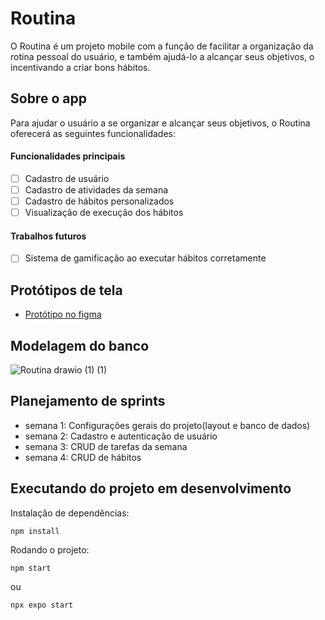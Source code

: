 # Routina

O Routina é um projeto mobile com a função de facilitar a organização da rotina pessoal do usuário, e também ajudá-lo a alcançar seus objetivos, o incentivando a criar bons hábitos.

## Sobre o app

Para ajudar o usuário a se organizar e alcançar seus objetivos, o Routina oferecerá as seguintes funcionalidades:

#### Funcionalidades principais
- [ ] Cadastro de usuário
- [ ] Cadastro de atividades da semana
- [ ] Cadastro de hábitos personalizados
- [ ] Visualização de execução dos hábitos

#### Trabalhos futuros
- [ ] Sistema de gamificação ao executar hábitos corretamente

## Protótipos de tela

- [Protótipo no figma](https://www.figma.com/proto/N9sAE0mgAghR4c2TFUJpMs/Routina?node-id=8-3&p=f&t=GEv2Kx4AknVnLgeS-0&scaling=scale-down&content-scaling=fixed&page-id=0%3A1&starting-point-node-id=8%3A3)

## Modelagem do banco

![Routina drawio (1) (1)](https://github.com/user-attachments/assets/032c56e7-6ca8-4cb5-a2bb-d0e1b50e8f80)

## Planejamento de sprints

- semana 1: Configurações gerais do projeto(layout e banco de dados)
- semana 2: Cadastro e autenticação de usuário
- semana 3: CRUD de tarefas da semana
- semana 4: CRUD de hábitos

## Executando do projeto em desenvolvimento

Instalação de dependências:
```
npm install
```

Rodando o projeto:

```
npm start
```
ou
```
npx expo start
```
